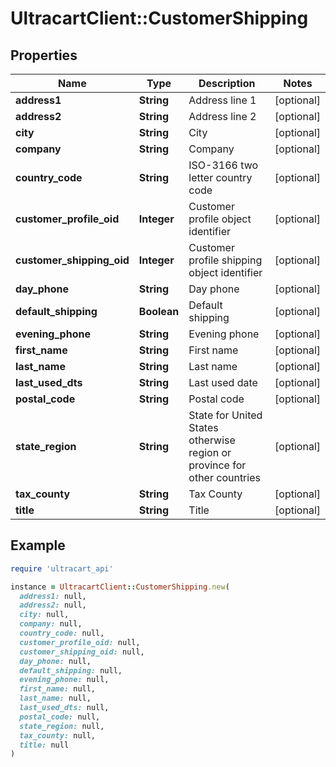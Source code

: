 # UltracartClient::CustomerShipping

## Properties

| Name | Type | Description | Notes |
| ---- | ---- | ----------- | ----- |
| **address1** | **String** | Address line 1 | [optional] |
| **address2** | **String** | Address line 2 | [optional] |
| **city** | **String** | City | [optional] |
| **company** | **String** | Company | [optional] |
| **country_code** | **String** | ISO-3166 two letter country code | [optional] |
| **customer_profile_oid** | **Integer** | Customer profile object identifier | [optional] |
| **customer_shipping_oid** | **Integer** | Customer profile shipping object identifier | [optional] |
| **day_phone** | **String** | Day phone | [optional] |
| **default_shipping** | **Boolean** | Default shipping | [optional] |
| **evening_phone** | **String** | Evening phone | [optional] |
| **first_name** | **String** | First name | [optional] |
| **last_name** | **String** | Last name | [optional] |
| **last_used_dts** | **String** | Last used date | [optional] |
| **postal_code** | **String** | Postal code | [optional] |
| **state_region** | **String** | State for United States otherwise region or province for other countries | [optional] |
| **tax_county** | **String** | Tax County | [optional] |
| **title** | **String** | Title | [optional] |

## Example

```ruby
require 'ultracart_api'

instance = UltracartClient::CustomerShipping.new(
  address1: null,
  address2: null,
  city: null,
  company: null,
  country_code: null,
  customer_profile_oid: null,
  customer_shipping_oid: null,
  day_phone: null,
  default_shipping: null,
  evening_phone: null,
  first_name: null,
  last_name: null,
  last_used_dts: null,
  postal_code: null,
  state_region: null,
  tax_county: null,
  title: null
)
```

